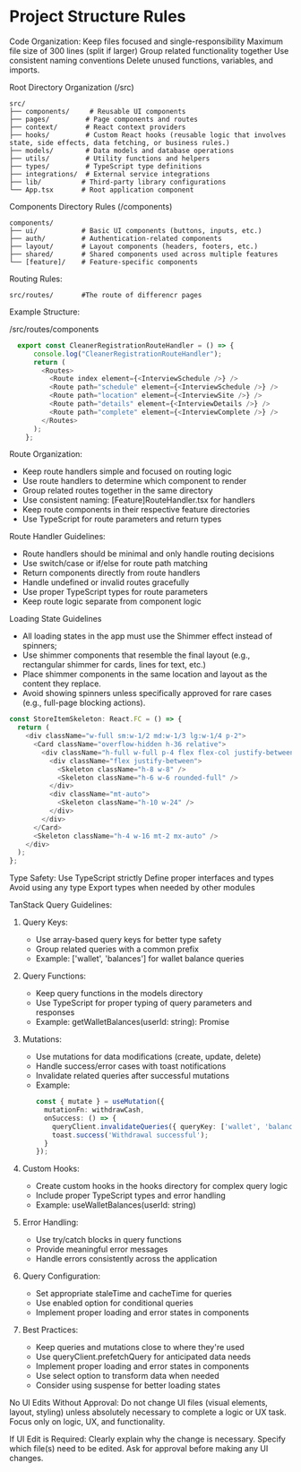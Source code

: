 # Project Structure Rules

Code Organization:
Keep files focused and single-responsibility
Maximum file size of 300 lines (split if larger)
Group related functionality together
Use consistent naming conventions
Delete unused functions, variables, and imports.


Root Directory Organization (/src)
```text
src/
├── components/     # Reusable UI components
├── pages/         # Page components and routes
├── context/       # React context providers
├── hooks/         # Custom React hooks (reusable logic that involves state, side effects, data fetching, or business rules.)
├── models/        # Data models and database operations
├── utils/         # Utility functions and helpers
├── types/         # TypeScript type definitions
├── integrations/  # External service integrations
├── lib/          # Third-party library configurations
└── App.tsx       # Root application component
```

Components Directory Rules (/components)
```text
components/
├── ui/           # Basic UI components (buttons, inputs, etc.)
├── auth/         # Authentication-related components
├── layout/       # Layout components (headers, footers, etc.)
├── shared/       # Shared components used across multiple features
└── [feature]/    # Feature-specific components
```

Routing Rules:
```text
src/routes/       #The route of differencr pages 
```

Example Structure:

/src/routes/components
```typescript
  export const CleanerRegistrationRouteHandler = () => {
      console.log("CleanerRegistrationRouteHandler");
      return (
        <Routes>
          <Route index element={<InterviewSchedule />} />
          <Route path="schedule" element={<InterviewSchedule />} />
          <Route path="location" element={<InterviewSite />} />
          <Route path="details" element={<InterviewDetails />} />
          <Route path="complete" element={<InterviewComplete />} />
        </Routes>
      );
    };
```

Route Organization:
- Keep route handlers simple and focused on routing logic
- Use route handlers to determine which component to render
- Group related routes together in the same directory
- Use consistent naming: [Feature]RouteHandler.tsx for handlers
- Keep route components in their respective feature directories
- Use TypeScript for route parameters and return types

Route Handler Guidelines:
- Route handlers should be minimal and only handle routing decisions
- Use switch/case or if/else for route path matching
- Return components directly from route handlers
- Handle undefined or invalid routes gracefully
- Use proper TypeScript types for route parameters
- Keep route logic separate from component logic



Loading State Guidelines
- All loading states in the app must use the Shimmer effect instead of spinners;
- Use shimmer components that resemble the final layout (e.g., rectangular shimmer for cards, lines for text, etc.)
- Place shimmer components in the same location and layout as the content they replace.
- Avoid showing spinners unless specifically approved for rare cases (e.g., full-page blocking actions).

```typescript
const StoreItemSkeleton: React.FC = () => {
  return (
    <div className="w-full sm:w-1/2 md:w-1/3 lg:w-1/4 p-2">
      <Card className="overflow-hidden h-36 relative">
        <div className="h-full w-full p-4 flex flex-col justify-between">
          <div className="flex justify-between">
            <Skeleton className="h-8 w-8" />
            <Skeleton className="h-6 w-6 rounded-full" />
          </div>
          <div className="mt-auto">
            <Skeleton className="h-10 w-24" />
          </div>
        </div>
      </Card>
      <Skeleton className="h-4 w-16 mt-2 mx-auto" />
    </div>
  );
};
```



Type Safety:
Use TypeScript strictly
Define proper interfaces and types
Avoid using any type
Export types when needed by other modules

TanStack Query Guidelines:
1. Query Keys:
   - Use array-based query keys for better type safety
   - Group related queries with a common prefix
   - Example: ['wallet', 'balances'] for wallet balance queries

2. Query Functions:
   - Keep query functions in the models directory
   - Use TypeScript for proper typing of query parameters and responses
   - Example: getWalletBalances(userId: string): Promise<WalletBalances>

3. Mutations:
   - Use mutations for data modifications (create, update, delete)
   - Handle success/error cases with toast notifications
   - Invalidate related queries after successful mutations
   - Example: 
     ```typescript
     const { mutate } = useMutation({
       mutationFn: withdrawCash,
       onSuccess: () => {
         queryClient.invalidateQueries({ queryKey: ['wallet', 'balances'] });
         toast.success('Withdrawal successful');
       }
     });
     ```

4. Custom Hooks:
   - Create custom hooks in the hooks directory for complex query logic
   - Include proper TypeScript types and error handling
   - Example: useWalletBalances(userId: string)

5. Error Handling:
   - Use try/catch blocks in query functions
   - Provide meaningful error messages
   - Handle errors consistently across the application

6. Query Configuration:
   - Set appropriate staleTime and cacheTime for queries
   - Use enabled option for conditional queries
   - Implement proper loading and error states in components

7. Best Practices:
   - Keep queries and mutations close to where they're used
   - Use queryClient.prefetchQuery for anticipated data needs
   - Implement proper loading and error states in components
   - Use select option to transform data when needed
   - Consider using suspense for better loading states

No UI Edits Without Approval:
Do not change UI files (visual elements, layout, styling) unless absolutely necessary to complete a logic or UX task.
Focus only on logic, UX, and functionality.

If UI Edit is Required:
Clearly explain why the change is necessary.
Specify which file(s) need to be edited.
Ask for approval before making any UI changes.







